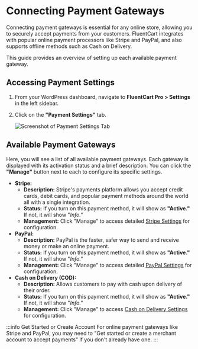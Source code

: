 # Connecting Payment Gateways

Connecting payment gateways is essential for any online store, allowing you to securely accept payments from your customers. FluentCart integrates with popular online payment processors like Stripe and PayPal, and also supports offline methods such as Cash on Delivery.

This guide provides an overview of setting up each available payment gateway.

## Accessing Payment Settings

1.  From your WordPress dashboard, navigate to **FluentCart Pro > Settings** in the left sidebar.
2.  Click on the **"Payment Settings"** tab. 

    ![Screenshot of Payment Settings Tab](/images/settings-configuration/payment-settings/payment-settings.png)

## Available Payment Gateways

Here, you will see a list of all available payment gateways. Each gateway is displayed with its activation status and a brief description. You can click the **"Manage"** button next to each to configure its specific settings.

* **Stripe:**
    * **Description:** Stripe's payments platform allows you accept credit cards, debit cards, and popular payment methods around the world all with a single integration.
    * **Status:** If you turn on this payment method, it will show as **"Active."** If not, it will show "*Info."*
    * **Management:** Click "Manage" to access detailed [Stripe Settings](./stripe-settings.md) for configuration.
* **PayPal:**
    * **Description:** PayPal is the faster, safer way to send and receive money or make an online payment.
    * **Status:** If you turn on this payment method, it will show as **"Active."** If not, it will show "*Info."*
    * **Management:** Click "Manage" to access detailed [PayPal Settings](./paypal-settings.md) for configuration.
* **Cash on Delivery (COD):**
    * **Description:** Allows customers to pay with cash upon delivery of their order.
    * **Status:** If you turn on this payment method, it will show as **"Active."** If not, it will show "*Info."*
    * **Management:** Click "Manage" to access [Cash on Delivery Settings](./cash-on-delivery-settings.md) for configuration.

:::info Get Started or Create Account
For online payment gateways like Stripe and PayPal, you may need to "Get started or create a merchant account to accept payments" if you don't already have one.
:::

